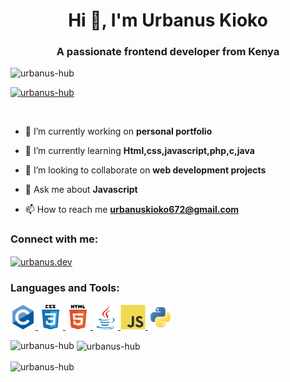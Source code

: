 <h1 align="center">Hi 👋, I'm Urbanus Kioko</h1>
<h3 align="center">A passionate frontend developer from Kenya</h3>

<p align="left"> <img src="https://komarev.com/ghpvc/?username=urbanus-hub&label=Profile%20views&color=0e75b6&style=flat" alt="urbanus-hub" /> </p>

<p align="left"> <a href="https://github.com/ryo-ma/github-profile-trophy"><img src="https://github-profile-trophy.vercel.app/?username=urbanus-hub" alt="urbanus-hub" /></a> </p>

<p align="left"> <a href="https://twitter.com/" target="blank"><img src="https://img.shields.io/twitter/follow/?logo=twitter&style=for-the-badge" alt="" /></a> </p>

- 🔭 I’m currently working on **personal portfolio**

- 🌱 I’m currently learning **Html,css,javascript,php,c,java**

- 👯 I’m looking to collaborate on **web development projects**

- 💬 Ask me about **Javascript**

- 📫 How to reach me **urbanuskioko672@gmail.com**

<h3 align="left">Connect with me:</h3>
<p align="left">
<a href="https://dev.to/urbanus.dev" target="blank"><img align="center" src="https://raw.githubusercontent.com/rahuldkjain/github-profile-readme-generator/master/src/images/icons/Social/devto.svg" alt="urbanus.dev" height="30" width="40" /></a>
</p>

<h3 align="left">Languages and Tools:</h3>
<p align="left"> <a href="https://www.cprogramming.com/" target="_blank" rel="noreferrer"> <img src="https://raw.githubusercontent.com/devicons/devicon/master/icons/c/c-original.svg" alt="c" width="40" height="40"/> </a> <a href="https://www.w3schools.com/css/" target="_blank" rel="noreferrer"> <img src="https://raw.githubusercontent.com/devicons/devicon/master/icons/css3/css3-original-wordmark.svg" alt="css3" width="40" height="40"/> </a> <a href="https://www.w3.org/html/" target="_blank" rel="noreferrer"> <img src="https://raw.githubusercontent.com/devicons/devicon/master/icons/html5/html5-original-wordmark.svg" alt="html5" width="40" height="40"/> </a> <a href="https://www.java.com" target="_blank" rel="noreferrer"> <img src="https://raw.githubusercontent.com/devicons/devicon/master/icons/java/java-original.svg" alt="java" width="40" height="40"/> </a> <a href="https://developer.mozilla.org/en-US/docs/Web/JavaScript" target="_blank" rel="noreferrer"> <img src="https://raw.githubusercontent.com/devicons/devicon/master/icons/javascript/javascript-original.svg" alt="javascript" width="40" height="40"/> </a> <a href="https://www.python.org" target="_blank" rel="noreferrer"> <img src="https://raw.githubusercontent.com/devicons/devicon/master/icons/python/python-original.svg" alt="python" width="40" height="40"/> </a> </p>



<p><img align="left" src="https://github-readme-stats.vercel.app/api/top-langs?username=urbanus-hub&show_icons=true&locale=en&layout=compact" alt="urbanus-hub" /></p>

<p>&nbsp;<img align="center" src="https://github-readme-stats.vercel.app/api?username=urbanus-hub&show_icons=true&locale=en" alt="urbanus-hub" /></p>

<p><img align="center" src="https://github-readme-streak-stats.herokuapp.com/?user=urbanus-hub&" alt="urbanus-hub" /></p>


<!---
Urbanus-hub/Urbanus-hub is a ✨ special ✨ repository because its `README.md` (this file) appears on your GitHub profile.
You can click the Preview link to take a look at your changes.
--->
